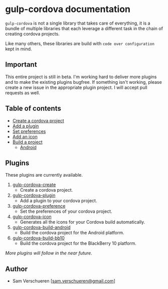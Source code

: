 # gulp-cordova documentation

`gulp-cordova` is not a single library that takes care of everything, it is a bundle of multiple libraries
that each leverage a different task in the chain of creating cordova projects.

Like many others, these libraries are build with ```code over configuration``` kept in mind.

## Important

This entire project is still in beta. I'm working hard to deliver more plugins and to make the existing plugins
bugfree. If something isn't working, please create a new issue in the appropriate plugin project. I will
accept pull requests as well.

## Table of contents

- [Create a cordova project](doc/create.md)
- [Add a plugin](doc/plugin.md)
- [Set preferences](doc/preferences.md)
- [Add an icon](doc/icon.md)
- [Build a project](doc/build)
    - [Android](doc/build/android.md)

## Plugins

These plugins are currently available.

1. [gulp-cordova-create](https://github.com/SamVerschueren/gulp-cordova-create)
    - Create a cordova project.
2. [gulp-cordova-plugin](https://github.com/SamVerschueren/gulp-cordova-plugin)
    - Add a plugin to your cordova project.
3. [gulp-cordova-preference](https://github.com/SamVerschueren/gulp-cordova-preference)
    - Set the preferences of your cordova project.
4. [gulp-cordova-icon](https://github.com/SamVerschueren/gulp-cordova-icon)
    - Generates all the icons for your Cordova build automatically.
5. [gulp-cordova-build-android](https://github.com/SamVerschueren/gulp-cordova-build-android)
    - Build the cordova project for the Android platform.
6. [gulp-cordova-build-bb10](https://github.com/SamVerschueren/gulp-cordova-build-bb10)
    - Build the cordova project for the BlackBerry 10 platform.

*More plugins will follow in the near future.*

## Author

- Sam Verschueren [<sam.verschueren@gmail.com>]

